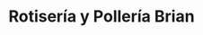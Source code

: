 ---
title: "Rotisería y Pollería Brian"
url: /bahia-blanca/rotiseria-y-polleria-brian/
shop: Metzgerei
---